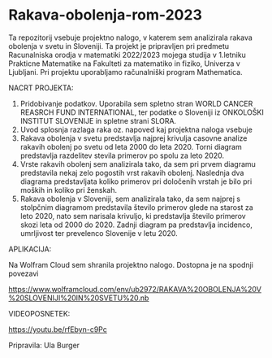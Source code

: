 # Rakava-obolenja-rom-2023
Ta repozitorij vsebuje projektno nalogo, v katerem sem analizirala rakava obolenja v svetu in Sloveniji. Ta projekt je pripravljen pri predmetu Racunalniska orodja v matematiki 2022/2023 mojega studija v 1.letniku Prakticne Matematike na Fakulteti za matematiko in fiziko, Univerza v Ljubljani.
Pri projektu uporabljamo računalniški program Mathematica.

NACRT PROJEKTA:
1. Pridobivanje podatkov. Uporabila sem spletno stran WORLD CANCER REASRCH FUND INTERNATIONAL, ter podatke o Sloveniji iz ONKOLOŠKI INSTITUT SLOVENIJE in spletne strani SLORA.
2. Uvod splosnja razlaga raka oz. napoved kaj projektna naloga vsebuje
3. Rakava obolenja v svetu predstavlja najprej krivulja casovne analize rakavih obolenj po svetu od leta 2000 do leta 2020. Torni diagram predstavlja razdelitev stevila primerov po spolu za leto 2020.
4. Vrste rakavih obolenj sem analizirala tako, da sem pri prvem diagramu predstavila nekaj zelo pogostih vrst rakavih obolenj. Naslednja dva diagrama predstavljata koliko primerov pri določenih vrstah je bilo pri moških in koliko pri ženskah.
5. Rakava obolenja v Sloveniji, sem analizirala tako, da sem najprej s stolpčnim diagramom predstavila število primerov glede na starost za leto 2020, nato sem narisala krivuljo, ki predstavlja število primerov skozi leta od 2000 do 2020. Zadnji diagram pa predstavlja incidenco, umrljivost ter prevelenco Slovenije v letu 2020.

APLIKACIJA:

Na Wolfram Cloud sem shranila projektno nalogo. Dostopna je na spodnji povezavi

https://www.wolframcloud.com/env/ub2972/RAKAVA%20OBOLENJA%20V%20SLOVENIJI%20IN%20SVETU%20.nb

VIDEOPOSNETEK:

https://youtu.be/rfEbyn-c9Pc

Pripravila: Ula Burger
